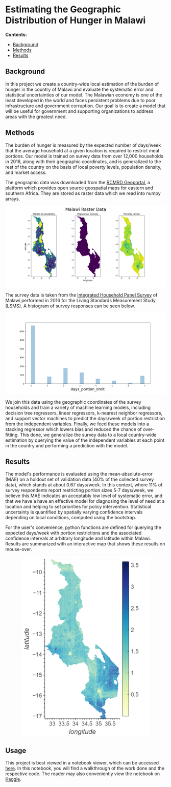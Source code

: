 # Estimating the Geographic Distribution of Hunger in Malawi

**Contents:**
* [Background](#background)
* [Methods](#methods)
* [Results](#results)

## Background<a name="background"></a>
In this project we create a country-wide local estimation of the burden of hunger in the country of Malawi and evaluate the systematic error and statistical uncertainties of our model. The Malawian economy is one of the least developed in the world and faces persistent problems due to poor infrastructure and government corruption. Our goal is to create a model that will be useful for government and supporting organizations to address areas with the greatest need. 

## Methods<a name="methods"></a>
The burden of hunger is measured by the expected number of days/week that the average household at a given location is required to restrict meal portions. Our model is trained on survey data from over 12,000 households in 2016, along with their geographic coordinates, and is generalized to the rest of the country on the basis of local poverty levels, population density, and market access.

The geographic data was downloaded from the [RCMRD Geoportal](http://geoportal.rcmrd.org/), a platform which provides open source geospatial maps for eastern and southern Africa. They are stored as raster data which we read into numpy arrays.

<p align="center">
 <img src="raster_data.png" alt="Geographic Input"/> 
</p>

The survey data is taken from the [Integrated Household Panel Survey](https://microdata.worldbank.org/index.php/catalog/3819/study-description) of Malawi performed in 2016 for the Living Standards Measurement Study (LSMS). A histogram of survey responses can be seen below.

<p align="center">
 <img src="survey_data.png" alt="Survey distribution"/>
</p>

We join this data using the geographic coordinates of the survey households and train a variety of machine learning models, including decision tree regressors, linear regressors, k-nearest neighbor regressors, and support vector machines to predict the days/week of portion restriction from the independent variables. Finally, we feed these models into a stacking regressor which lowers bias and reduced the chance of over-fitting. This done, we generalize the survey data to a local country-wide estimation by querying the value of the independent variables at each point in the country and performing a prediction with the model. 

## Results<a name="results"></a>
The model's performance is evaluated using the mean-absolute-error (MAE) on a holdout set of validation data (40% of the collected survey data), which stands at about 0.67 days/week. In this context, where 11% of survey respondents report restricting portion sizes 5-7 days/week, we believe this MAE indicates an acceptably low level of systematic error, and that we have a have an effective model for diagnosing the level of need at a location and helping to set priorities for policy intervention. Statistical uncertainty is quantified by spatially varying confidence intervals depending on local conditions, computed using the bootstrap.

For the user's convenience, python functions are defined for querying the expected days/week with portion restrictions and the associated confidence intervals at arbitrary longitude and latitude within Malawi. Results are summarized with an interactive map that shows these results on mouse-over.

<p align="center">
 <img src="results_map.png" alt="Results Preview" width="400"/>
</p>

## Usage

This project is best viewed in a notebook viewer, which can be accessed [here](./modeling-burden-of-hunger-in-malawi.ipynb). In this notebook, you will find a walkthrough of the work done and the respective code. The reader may also conveniently view the notebook on [Kaggle](https://www.kaggle.com/michaelgeracie/modeling-burden-of-hunger-in-malawi).
